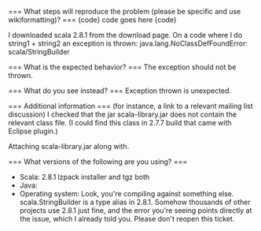 === What steps will reproduce the problem (please be specific and use wikiformatting)? ===
{code}
  code goes here
{code} 

I downloaded scala 2.8.1 from the download page.
On a code where I do string1 + string2 an exception is thrown: java.lang.NoClassDefFoundError: scala/StringBuilder

=== What is the expected behavior? ===
The exception should not be thrown.


=== What do you see instead? ===
Exception thrown is unexpected.

=== Additional information ===
(for instance, a link to a relevant mailing list discussion)
I checked that the jar scala-library.jar does not contain the relevant class file. (I could find this class in 2.7.7 build that came with Eclipse plugin.)

Attaching scala-library.jar along with.


=== What versions of the following are you using? ===
  - Scala: 2.8.1 lzpack installer and tgz both
  - Java:
  - Operating system: 
Look, you're compiling against something else.  scala.StringBuilder is a type alias in 2.8.1.  Somehow thousands of other projects use 2.8.1 just fine, and the error you're seeing points directly at the issue, which I already told you.   Please don't reopen this ticket.
